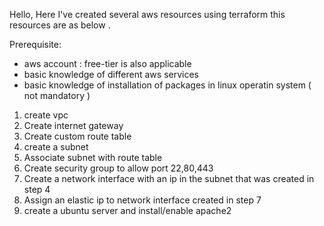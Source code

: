 Hello, 
Here I've created several aws resources using terraform this resources are as below .

Prerequisite:
  - aws account : free-tier is also applicable
  - basic knowledge of different aws services   
  - basic knowledge of installation of packages in linux operatin system ( not mandatory )

1. create vpc
2. Create internet gateway 
3. Create custom route table 
4. create a subnet 
5. Associate subnet with route table
6. Create security group to allow port 22,80,443
7. Create a network interface with an ip in the subnet that was created in step 4
8. Assign an elastic ip to network interface created in step 7 
9. create a ubuntu server and install/enable apache2
